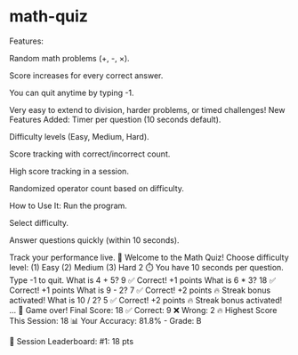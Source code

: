 # math-quiz
Features:

Random math problems (+, -, ×).

Score increases for every correct answer.

You can quit anytime by typing -1.

Very easy to extend to division, harder problems, or timed challenges!
New Features Added:
Timer per question (10 seconds default).

Difficulty levels (Easy, Medium, Hard).

Score tracking with correct/incorrect count.

High score tracking in a session.

Randomized operator count based on difficulty.

How to Use It:
Run the program.

Select difficulty.

Answer questions quickly (within 10 seconds).

Track your performance live.
🧠 Welcome to the Math Quiz!
Choose difficulty level: (1) Easy  (2) Medium  (3) Hard
2
⏱️ You have 10 seconds per question. Type -1 to quit.
What is 4 + 5? 9
✅ Correct! +1 points
What is 6 * 3? 18
✅ Correct! +1 points
What is 9 - 2? 7
✅ Correct! +2 points
🔥 Streak bonus activated!
What is 10 / 2? 5
✅ Correct! +2 points
🔥 Streak bonus activated!
...
🏁 Game over! Final Score: 18
✅ Correct: 9 ❌ Wrong: 2
🔥 Highest Score This Session: 18
📊 Your Accuracy: 81.8% - Grade: B

🏅 Session Leaderboard:
#1: 18 pts
